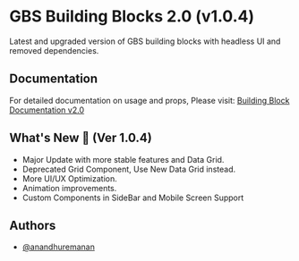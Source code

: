 # GBS Building Blocks 2.0 (v1.0.4)

Latest and upgraded version of GBS building blocks with headless UI and removed dependencies.

## Documentation

For detailed documentation on usage and props, Please visit: [Building Block Documentation v2.0](https://blackmax-designs.gitbook.io/building-block-v2.0)

## What's New 🎉 (Ver 1.0.4)

- Major Update with more stable features and Data Grid.
- Deprecated Grid Component, Use New Data Grid instead.
- More UI/UX Optimization.
- Animation improvements. 
- Custom Components in SideBar and Mobile Screen Support

## Authors

- [@anandhuremanan](https://www.github.com/anandhuremanan)
